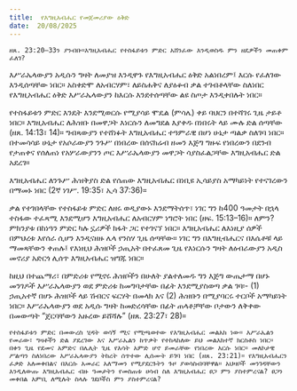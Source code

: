 ```yaml
---
title:  የእግዚአብሔር የመጀመሪያው ዕቅድ
date:  20/08/2025
---
```


`ዘጸ. 23:20–33ን ያንብቡ።እግዚአብሔር የተስፋይቱን ምድር አሸንፈው እንዲወስዱ ምን ዘዴዎችን መጠቀም ፈለገ?`

እሥራኤላውያን አዲሱን ግዛት ለመያዝ እንዲዋጉ የእግዚአብሔር ዕቅድ አልነበረም፤ እርሱ የፈለገው እንዲሰጣቸው ነበር። አስቀድሞ ለአብርሃም፣ ለይስሐቅና ለያዕቆብ ቃል ተገብቶላቸው ስለነበር የእግዚአብሔር ዕቅድ እሥራኤላውያን ከእርሱ እንደተሰጣቸው ልዩ ስጦታ እንዲቀበሉት ነበር።

የተስፋይቱን ምድር እንዴት እንደሚወርሱ የሚያሳይ ሞዴል (ምሳሌ) ቀይ ባህርን በተሻገሩ ጊዜ ታይቶ ነበር። እግዚአብሔር ለሕዝቡ በመዋጋት እነርሱን ለመግደል እያቀዱ በነበሩት ላይ ሙሉ ድል ሰጣቸው (ዘጸ. 14:13፣ 14)። ግብጻውያን የተሸነፉት እግዚአብሔር ተዓምራዊ በሆነ ሁኔታ ጣልቃ ስለገባ ነበር። በተመሳሳይ ሁኔታ የአሶራውያን ንጉሥ በነበረው በሰናክሬብ ዘመን እጅግ ግዙፍ የነበረውን በደንብ የታጠቀና የሰለጠነ የአሦራውያንን ጦር እሥራኤላውያን መዋጋት ሳያስፈልጋቸው እግዚአብሔር ድል አደረገ።

እግዚአብሔር ለንጉሥ ሕዝቅያስ ድል የሰጠው እግዚአብሔር በነቢዩ ኢሳይያስ አማካይነት የተናገረውን በማመኑ ነበር (2ኛ ነገሥ. 19:35፣ ኢሳ 37:36)።

ቃል የተገበላቸው የተስፋይቱ ምድር ለዘሩ ወዲያውኑ እንደማትሰጥ፣ ነገር ግን ከ400 ዓመታት በኋላ ተስፋው ተፈጻሚ እንደሚሆን እግዚአብሔር ለአብርሃም ነግሮት ነበር (ዘፍ. 15:13–16)። ለምን? ምክንያቱ በከነዓን ምድር ካሉ ኗሪዎች ክፋት ጋር የተገናኘ ነበር። እግዚአብሔር ለእነዚያ ሰዎች በምህረቱ እየሰራ ሲሆን እንዲናዘዙ ሌላ የንስሃ ጊዜ ሰጣቸው። ነገር ግን በእግዚብሔርና በእሴቶቹ ላይ ማመጻቸውን ቀጠሉ፤ የእነዚህ ሕዝቦች ኃጢአት በተፈጸመ ጊዜ የእነርሱን ግዛት ለዕብራውያን አዲስ መኖሪያ አድርጎ ሊሰጥ እግዚአብሔር ዝግጁ ነበር።

ከዚህ በተጨማሪ፣ በምድሪቱ የሚኖሩ ሕዝቦችን በሁለት ያልተለመዱ ግን እጅግ ውጤታማ በሆኑ መንገዶች እሥራኤላውያን ወደ ምድሪቱ ከመግባታቸው በፊት እንደሚያስወጣ ቃል ገባ፡- (1) ኃጢአተኛ በሆኑ ሕዝቦች ላይ ሽብርና ፍርሃት በመላክ እና (2) ሕዝቡን በሚያባርሩ ተርቦች አማካይነት ነበር። እሥራኤላውያን ወደ አዲሱ ግዛት ከመድረሳቸው በፊት ጠላቶቻቸው ቦታውን ለቅቀው በመውጣት “ጀርባቸውን አዙረው ይሸሻሉ” (ዘጸ. 23:27፣ 28)።

`የተስፋይቱን ምድር በመውረስ ሂዳት ወሳኝ ሚና የሚጫወተው የእግዚአብሔር መልአክ ነው። እሥራኤልን የመራው፣ ግዛቶችን ድል ያደረገው እና እሥራኤልን ከጥቃት የተከላከለው ይህ መልእክተኛ ክርስቶስ ነበር። በቀን ጊዜ የደመና አምድና በሌሊት ጊዜ የእሳት አምድ ሆኖ ይመራቸው የነበረው እርሱ ነበር። መለኮታዊ ሥልጣን ስለነበረው እሥራኤላውያን ትከረት ሰጥተው ሊሰሙት ይገባ ነበር (ዘጸ. 23:21)። የእግዚአብሔርን ፈቃድ አለመቀበልና በእርሱ አመራር አለማመን የሚያደርጉትን ጉዞ ያወሳስብባቸዋል። አህዛቦች መንገዳቸውን እንዲለውጡ እግዚአብሔር ብዙ ዓመታትን የመስጠቱ ሀሳብ ስለ እግዚአብሔር ፀጋ ምን ያስተምረናል? ፀጋን መቀበል እምቢ ለሚሉት ስላሉ ገደቦችስ ምን ያስተምረናል?`